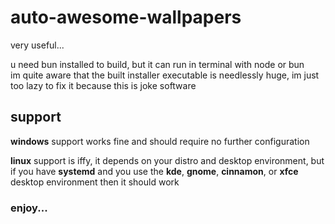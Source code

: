 # auto-awesome-wallpapers
very useful...

u need bun installed to build, but it can run in terminal with node or bun \
im quite aware that the built installer executable is needlessly huge, im just too lazy to fix it because this is joke software

## support
**windows** support works fine and should require no further configuration

**linux** support is iffy, it depends on your distro and desktop environment, but if you have **systemd** and you use the **kde**, **gnome**, **cinnamon**, or **xfce** desktop environment then it should work

### enjoy...
